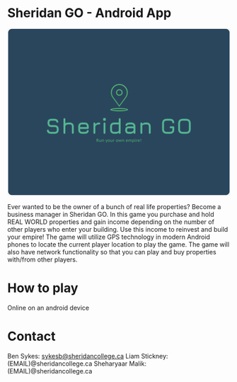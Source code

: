 # Sheridan GO - Android App

![Sheridan GO Logo](/image-resources/Sheridan-GO-Logo.png?raw=true "Sheridan GO")

Ever wanted to be the owner of a bunch of real life properties? Become a business manager in Sheridan GO. In this game you purchase and hold REAL WORLD properties and gain income depending on the number of other players who enter your building. Use this income to reinvest and build your empire! The game will utilize GPS technology in modern Android phones to locate the current player location to play the game. The game will also have network functionality so that you can play and buy properties with/from other players.

# How to play
Online on an android device

# Contact
Ben Sykes: sykesb@sheridancollege.ca
Liam Stickney: (EMAIL)@sheridancollege.ca
Sheharyaar Malik: (EMAIL)@sheridancollege.ca
